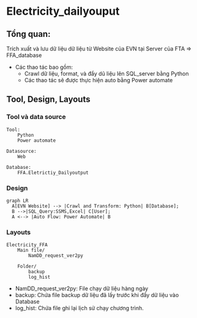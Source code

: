 # Electricity_dailyouput

## Tổng quan:
Trích xuất và lưu dữ liệu dữ liệu từ Website của EVN tại Server của FTA => FFA_database

* Các thao tác bao gồm:
    + Crawl dữ liệu, format, và đẩy dũ liệu lên SQL_server bằng Python
    + Các thao tác sẽ được thực hiện auto bằng Power automate

## Tool, Design, Layouts

### Tool và data source
    Tool:
        Python
        Power automate
    
    Datasource:
        Web
    
    Database:
        FFA.Eletrictiy_Dailyoutput

### Design
``` mermaid
graph LR
  A[EVN Website] --> |Crawl and Transform: Python| B[Database];
  B -->|SQL_Query:SSMS,Excel| C[User];
  A <--> |Auto Flow: Power Automate| B
```

### Layouts
    Electricity_FFA
        Main file/
            NamDD_request_ver2py
            
        Folder/
            backup 
            log_hist 

* NamDD_request_ver2py: File chạy dữ liệu hàng ngày
* backup: Chứa file backup dữ liệu đã lấy trước khi đẩy dữ liệu vào Database 
* log_hist: Chứa file ghi lại lịch sử chạy chương trình.

